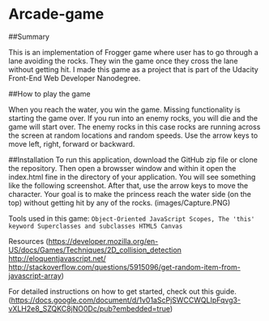 Arcade-game
===============================
##Summary

This is an implementation of Frogger game where user has to go through a lane avoiding the rocks. They win the game once they cross the lane without getting hit. I made this game as a project that is part of the Udacity Front-End Web Developer Nanodegree.

##How to play the game

When you reach the water, you win the game. Missing functionality is starting the game over. If you run into an enemy rocks, you will die and the game will start over. The enemy rocks in this case rocks are running across the screen at random locations and random speeds. Use the arrow keys to move left, right, forward or backward. 

##Installation
To run this application, download the GitHub zip file or clone the repository. Then open a browsser window and within it open the index.html fine in the directory of your application. You will see something like the following screenshot. After that, use the arrow keys to move the character. Your goal is to make the princess reach the water side (on the top) without getting hit by any of the rocks.
(images/Capture.PNG)

Tools used in this game:
`Object-Oriented JavaScript Scopes, The 'this' keyword Superclasses and subclasses HTML5 Canvas`

Resources
(https://developer.mozilla.org/en-US/docs/Games/Techniques/2D_collision_detection http://eloquentjavascript.net/ http://stackoverflow.com/questions/5915096/get-random-item-from-javascript-array)

For detailed instructions on how to get started, check out this guide. (https://docs.google.com/document/d/1v01aScPjSWCCWQLIpFqvg3-vXLH2e8_SZQKC8jNO0Dc/pub?embedded=true)
